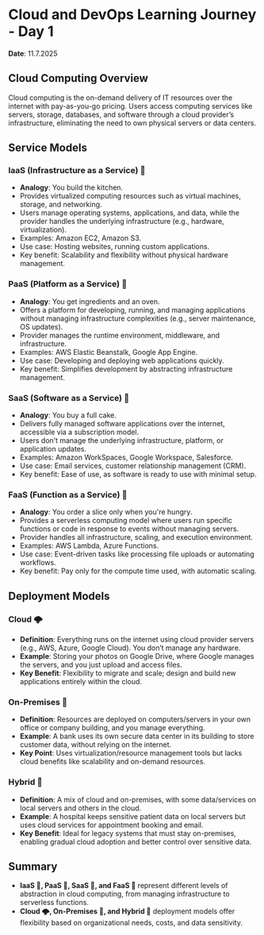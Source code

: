 # Cloud and DevOps Learning Journey - Day 1

**Date**: 11.7.2025

## Cloud Computing Overview
Cloud computing is the on-demand delivery of IT resources over the internet with pay-as-you-go pricing. Users access computing services like servers, storage, databases, and software through a cloud provider’s infrastructure, eliminating the need to own physical servers or data centers.

## Service Models
### IaaS (Infrastructure as a Service) 🔧
- **Analogy**: You build the kitchen.
- Provides virtualized computing resources such as virtual machines, storage, and networking.
- Users manage operating systems, applications, and data, while the provider handles the underlying infrastructure (e.g., hardware, virtualization).
- Examples: Amazon EC2, Amazon S3.
- Use case: Hosting websites, running custom applications.
- Key benefit: Scalability and flexibility without physical hardware management.

### PaaS (Platform as a Service) 🎂
- **Analogy**: You get ingredients and an oven.
- Offers a platform for developing, running, and managing applications without managing infrastructure complexities (e.g., server maintenance, OS updates).
- Provider manages the runtime environment, middleware, and infrastructure.
- Examples: AWS Elastic Beanstalk, Google App Engine.
- Use case: Developing and deploying web applications quickly.
- Key benefit: Simplifies development by abstracting infrastructure management.

### SaaS (Software as a Service) 🍰
- **Analogy**: You buy a full cake.
- Delivers fully managed software applications over the internet, accessible via a subscription model.
- Users don’t manage the underlying infrastructure, platform, or application updates.
- Examples: Amazon WorkSpaces, Google Workspace, Salesforce.
- Use case: Email services, customer relationship management (CRM).
- Key benefit: Ease of use, as software is ready to use with minimal setup.

### FaaS (Function as a Service) 🍥
- **Analogy**: You order a slice only when you're hungry.
- Provides a serverless computing model where users run specific functions or code in response to events without managing servers.
- Provider handles all infrastructure, scaling, and execution environment.
- Examples: AWS Lambda, Azure Functions.
- Use case: Event-driven tasks like processing file uploads or automating workflows.
- Key benefit: Pay only for the compute time used, with automatic scaling.

## Deployment Models
### Cloud 🌩️
- **Definition**: Everything runs on the internet using cloud provider servers (e.g., AWS, Azure, Google Cloud). You don’t manage any hardware.
- **Example**: Storing your photos on Google Drive, where Google manages the servers, and you just upload and access files.
- **Key Benefit**: Flexibility to migrate and scale; design and build new applications entirely within the cloud.

### On-Premises 🏢
- **Definition**: Resources are deployed on computers/servers in your own office or company building, and you manage everything.
- **Example**: A bank uses its own secure data center in its building to store customer data, without relying on the internet.
- **Key Point**: Uses virtualization/resource management tools but lacks cloud benefits like scalability and on-demand resources.

### Hybrid 🔄
- **Definition**: A mix of cloud and on-premises, with some data/services on local servers and others in the cloud.
- **Example**: A hospital keeps sensitive patient data on local servers but uses cloud services for appointment booking and email.
- **Key Benefit**: Ideal for legacy systems that must stay on-premises, enabling gradual cloud adoption and better control over sensitive data.

## Summary
- **IaaS 🔧, PaaS 🎂, SaaS 🍰, and FaaS 🍥** represent different levels of abstraction in cloud computing, from managing infrastructure to serverless functions.
- **Cloud 🌩️, On-Premises 🏢, and Hybrid 🔄** deployment models offer flexibility based on organizational needs, costs, and data sensitivity.